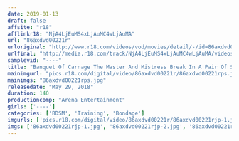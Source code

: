```yaml
---
date: 2019-01-13
draft: false
affsite: "r18"
afflinkr18: "NjA4LjEuMS4xLjAuMC4wLjAuMA"
url: "86axdvd00221r"
urloriginal: "http://www.r18.com/videos/vod/movies/detail/-/id=86axdvd00221r"
urlfinal: "http://media.r18.com/track/NjA4LjEuMS4xLjAuMC4wLjAuMA/videos/vod/movies/detail/-/id=86axdvd00221r"
samplevid: "----"
title: "Banquet Of Carnage The Master And Mistress Break In A Pair Of Submissive Slaves"
mainimgurl: "pics.r18.com/digital/video/86axdvd00221r/86axdvd00221rps.jpg"
mainimgs: "86axdvd00221rps.jpg"
releasedate: "May 29, 2018"
duration: 140
productioncomp: "Arena Entertainment"
girls: ['----']
categories: ['BDSM', 'Training', 'Bondage']
imgurls: ['pics.r18.com/digital/video/86axdvd00221r/86axdvd00221rjp-1.jpg', 'pics.r18.com/digital/video/86axdvd00221r/86axdvd00221rjp-2.jpg', 'pics.r18.com/digital/video/86axdvd00221r/86axdvd00221rjp-3.jpg', 'pics.r18.com/digital/video/86axdvd00221r/86axdvd00221rjp-4.jpg', 'pics.r18.com/digital/video/86axdvd00221r/86axdvd00221rjp-5.jpg', 'pics.r18.com/digital/video/86axdvd00221r/86axdvd00221rjp-6.jpg', 'pics.r18.com/digital/video/86axdvd00221r/86axdvd00221rjp-7.jpg', 'pics.r18.com/digital/video/86axdvd00221r/86axdvd00221rjp-8.jpg', 'pics.r18.com/digital/video/86axdvd00221r/86axdvd00221rjp-9.jpg', 'pics.r18.com/digital/video/86axdvd00221r/86axdvd00221rjp-10.jpg', 'pics.r18.com/digital/video/86axdvd00221r/86axdvd00221rjp-11.jpg', 'pics.r18.com/digital/video/86axdvd00221r/86axdvd00221rjp-12.jpg', 'pics.r18.com/digital/video/86axdvd00221r/86axdvd00221rjp-13.jpg', 'pics.r18.com/digital/video/86axdvd00221r/86axdvd00221rjp-14.jpg', 'pics.r18.com/digital/video/86axdvd00221r/86axdvd00221rjp-15.jpg', 'pics.r18.com/digital/video/86axdvd00221r/86axdvd00221rjp-16.jpg', 'pics.r18.com/digital/video/86axdvd00221r/86axdvd00221rjp-17.jpg', 'pics.r18.com/digital/video/86axdvd00221r/86axdvd00221rjp-18.jpg', 'pics.r18.com/digital/video/86axdvd00221r/86axdvd00221rjp-19.jpg', 'pics.r18.com/digital/video/86axdvd00221r/86axdvd00221rjp-20.jpg']
imgs: ['86axdvd00221rjp-1.jpg', '86axdvd00221rjp-2.jpg', '86axdvd00221rjp-3.jpg', '86axdvd00221rjp-4.jpg', '86axdvd00221rjp-5.jpg', '86axdvd00221rjp-6.jpg', '86axdvd00221rjp-7.jpg', '86axdvd00221rjp-8.jpg', '86axdvd00221rjp-9.jpg', '86axdvd00221rjp-10.jpg', '86axdvd00221rjp-11.jpg', '86axdvd00221rjp-12.jpg', '86axdvd00221rjp-13.jpg', '86axdvd00221rjp-14.jpg', '86axdvd00221rjp-15.jpg', '86axdvd00221rjp-16.jpg', '86axdvd00221rjp-17.jpg', '86axdvd00221rjp-18.jpg', '86axdvd00221rjp-19.jpg', '86axdvd00221rjp-20.jpg']
---
```

